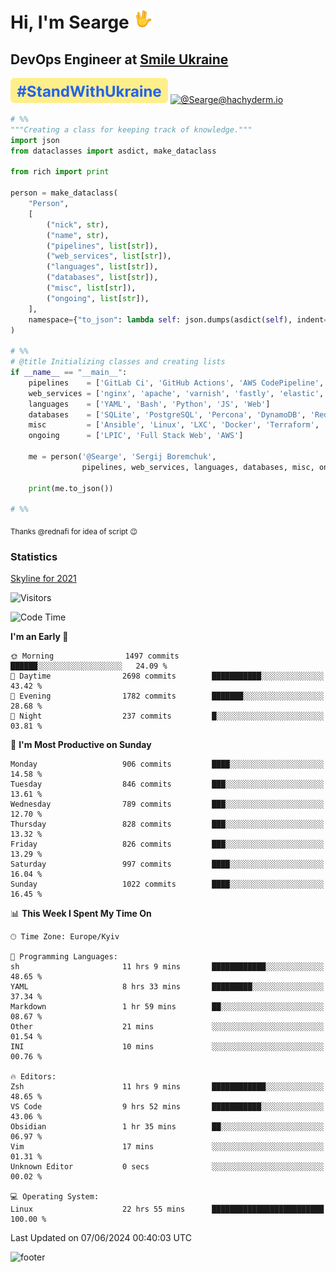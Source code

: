 # Hi, I'm Searge <img src="images/vulcan.webp" style="display: inline-block; margin: 0; height: 2rem" alt="Vulcan salute" />

## DevOps Engineer at [Smile Ukraine](https://smile-ukraine.com/en)

[![Stand With Ukraine](https://raw.githubusercontent.com/vshymanskyy/StandWithUkraine/main/badges/StandWithUkraine.svg)](https://stand-with-ukraine.pp.ua)
<a rel="me" href="https://hachyderm.io/@Searge">![@Searge@hachyderm.io](https://img.shields.io/badge/-@Searge-%232B90D9?logo=mastodon&logoColor=white)</a>

```python
# %%
"""Creating a class for keeping track of knowledge."""
import json
from dataclasses import asdict, make_dataclass

from rich import print

person = make_dataclass(
    "Person",
    [
        ("nick", str),
        ("name", str),
        ("pipelines", list[str]),
        ("web_services", list[str]),
        ("languages", list[str]),
        ("databases", list[str]),
        ("misc", list[str]),
        ("ongoing", list[str]),
    ],
    namespace={"to_json": lambda self: json.dumps(asdict(self), indent=4)},
)

# %%
# @title Initializing classes and creating lists
if __name__ == "__main__":
    pipelines    = ['GitLab Ci', 'GitHub Actions', 'AWS CodePipeline', 'Jenkins']
    web_services = ['nginx', 'apache', 'varnish', 'fastly', 'elastic', 'solr']
    languages    = ['YAML', 'Bash', 'Python', 'JS', 'Web']
    databases    = ['SQLite', 'PostgreSQL', 'Percona', 'DynamoDB', 'Redis']
    misc         = ['Ansible', 'Linux', 'LXC', 'Docker', 'Terraform', 'AWS']
    ongoing      = ['LPIC', 'Full Stack Web', 'AWS']

    me = person('@Searge', 'Sergij Boremchuk',
                pipelines, web_services, languages, databases, misc, ongoing)

    print(me.to_json())

# %%

```

<sub>Thanks @rednafi for idea of script :wink:</sub>

### Statistics

[Skyline for 2021](https://skyline.github.com/Searge/2021)

![Visitors](https://komarev.com/ghpvc/?username=searge&label=Profile%20views&color=0e75b6&style=flat) 
<!--START_SECTION:waka-->
![Code Time](http://img.shields.io/badge/Code%20Time-2%2C570%20hrs%2047%20mins-blue)

**I'm an Early 🐤** 

```text
🌞 Morning                1497 commits        ██████░░░░░░░░░░░░░░░░░░░   24.09 % 
🌆 Daytime                2698 commits        ███████████░░░░░░░░░░░░░░   43.42 % 
🌃 Evening                1782 commits        ███████░░░░░░░░░░░░░░░░░░   28.68 % 
🌙 Night                  237 commits         █░░░░░░░░░░░░░░░░░░░░░░░░   03.81 % 
```
📅 **I'm Most Productive on Sunday** 

```text
Monday                   906 commits         ████░░░░░░░░░░░░░░░░░░░░░   14.58 % 
Tuesday                  846 commits         ███░░░░░░░░░░░░░░░░░░░░░░   13.61 % 
Wednesday                789 commits         ███░░░░░░░░░░░░░░░░░░░░░░   12.70 % 
Thursday                 828 commits         ███░░░░░░░░░░░░░░░░░░░░░░   13.32 % 
Friday                   826 commits         ███░░░░░░░░░░░░░░░░░░░░░░   13.29 % 
Saturday                 997 commits         ████░░░░░░░░░░░░░░░░░░░░░   16.04 % 
Sunday                   1022 commits        ████░░░░░░░░░░░░░░░░░░░░░   16.45 % 
```


📊 **This Week I Spent My Time On** 

```text
🕑︎ Time Zone: Europe/Kyiv

💬 Programming Languages: 
sh                       11 hrs 9 mins       ████████████░░░░░░░░░░░░░   48.65 % 
YAML                     8 hrs 33 mins       █████████░░░░░░░░░░░░░░░░   37.34 % 
Markdown                 1 hr 59 mins        ██░░░░░░░░░░░░░░░░░░░░░░░   08.67 % 
Other                    21 mins             ░░░░░░░░░░░░░░░░░░░░░░░░░   01.54 % 
INI                      10 mins             ░░░░░░░░░░░░░░░░░░░░░░░░░   00.76 % 

🔥 Editors: 
Zsh                      11 hrs 9 mins       ████████████░░░░░░░░░░░░░   48.65 % 
VS Code                  9 hrs 52 mins       ███████████░░░░░░░░░░░░░░   43.06 % 
Obsidian                 1 hr 35 mins        ██░░░░░░░░░░░░░░░░░░░░░░░   06.97 % 
Vim                      17 mins             ░░░░░░░░░░░░░░░░░░░░░░░░░   01.31 % 
Unknown Editor           0 secs              ░░░░░░░░░░░░░░░░░░░░░░░░░   00.02 % 

💻 Operating System: 
Linux                    22 hrs 55 mins      █████████████████████████   100.00 % 
```


 Last Updated on 07/06/2024 00:40:03 UTC
<!--END_SECTION:waka-->

![footer](https://capsule-render.vercel.app/api?type=waving&color=gradient&customColorList=14,21&height=82&section=footer)
